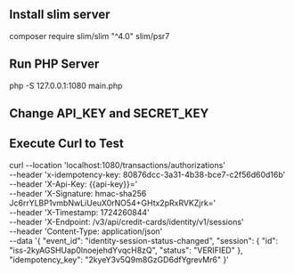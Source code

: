 ## Install slim server
composer require slim/slim "^4.0" slim/psr7

## Run PHP Server
php -S 127.0.0.1:1080 main.php


## Change API_KEY and SECRET_KEY

## Execute Curl to Test
curl --location 'localhost:1080/transactions/authorizations' \
--header 'x-idempotency-key: 80876dcc-3a31-4b38-bce7-c2f56d60d16b' \
--header 'X-Api-Key: {{api-key}}=' \
--header 'X-Signature: hmac-sha256 Jc6rrYLBP1vmbNwLiUeuX0rNO54+GHtx2pRxRVKZjrk=' \
--header 'X-Timestamp: 1724260844' \
--header 'X-Endpoint: /v3/api/credit-cards/identity/v1/sessions' \
--header 'Content-Type: application/json' \
--data '{
    "event_id": "identity-session-status-changed",
    "session": {
        "id": "iss-2kyAGSHUap0lnoejehdYvqcH8zQ",
        "status": "VERIFIED"
    },
    "idempotency_key": "2kyeY3v5Q9m8GzGD6dfYgrevMr6"
}'